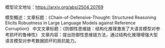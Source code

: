 模型论文地址：https://arxiv.org/abs/2504.20769

模型概述：文章标题：《Chain-of-Defensive-Thought: Structured Reasoning Elicits Robustness in Large Language Models against Reference Corruption》
中文文章标题：《防御性思维链：结构化推理激发了大语言模型对参考损坏的鲁棒性》
文章内容：提出防御性思维链方法，通过结构化推理增强大型语言模型对参考数据损坏的抵抗能力。
